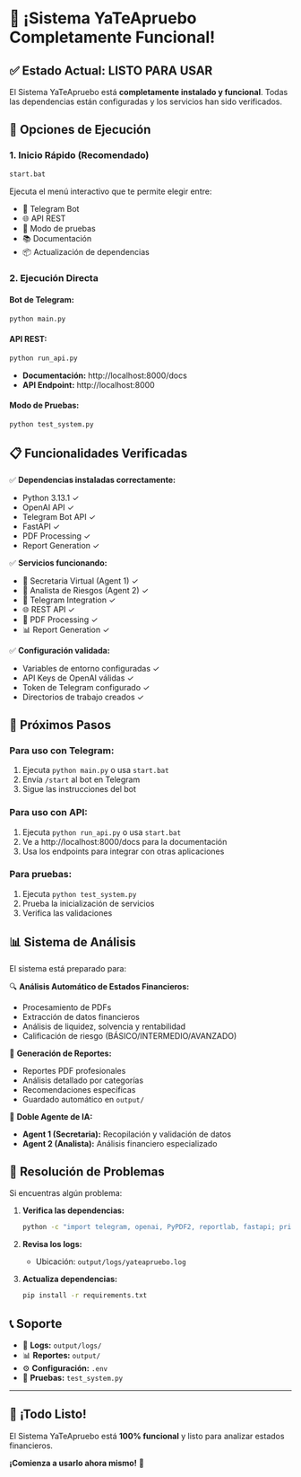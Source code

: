 # 🎉 **¡Sistema YaTeApruebo Completamente Funcional!**

## ✅ **Estado Actual: LISTO PARA USAR**

El Sistema YaTeApruebo está **completamente instalado y funcional**. Todas las dependencias están configuradas y los servicios han sido verificados.

## 🚀 **Opciones de Ejecución**

### **1. Inicio Rápido (Recomendado)**
```bash
start.bat
```
Ejecuta el menú interactivo que te permite elegir entre:
- 📱 Telegram Bot
- 🌐 API REST  
- 🧪 Modo de pruebas
- 📚 Documentación
- 📦 Actualización de dependencias

### **2. Ejecución Directa**

#### **Bot de Telegram:**
```bash
python main.py
```

#### **API REST:**
```bash
python run_api.py
```
- **Documentación:** http://localhost:8000/docs
- **API Endpoint:** http://localhost:8000

#### **Modo de Pruebas:**
```bash
python test_system.py
```

## 📋 **Funcionalidades Verificadas**

✅ **Dependencias instaladas correctamente:**
- Python 3.13.1 ✓
- OpenAI API ✓
- Telegram Bot API ✓
- FastAPI ✓
- PDF Processing ✓
- Report Generation ✓

✅ **Servicios funcionando:**
- 🤖 Secretaria Virtual (Agent 1) ✓
- 🎯 Analista de Riesgos (Agent 2) ✓
- 📱 Telegram Integration ✓
- 🌐 REST API ✓
- 📄 PDF Processing ✓
- 📊 Report Generation ✓

✅ **Configuración validada:**
- Variables de entorno configuradas ✓
- API Keys de OpenAI válidas ✓
- Token de Telegram configurado ✓
- Directorios de trabajo creados ✓

## 🎯 **Próximos Pasos**

### **Para uso con Telegram:**
1. Ejecuta `python main.py` o usa `start.bat`
2. Envía `/start` al bot en Telegram
3. Sigue las instrucciones del bot

### **Para uso con API:**
1. Ejecuta `python run_api.py` o usa `start.bat`
2. Ve a http://localhost:8000/docs para la documentación
3. Usa los endpoints para integrar con otras aplicaciones

### **Para pruebas:**
1. Ejecuta `python test_system.py`
2. Prueba la inicialización de servicios
3. Verifica las validaciones

## 📊 **Sistema de Análisis**

El sistema está preparado para:

🔍 **Análisis Automático de Estados Financieros:**
- Procesamiento de PDFs
- Extracción de datos financieros
- Análisis de liquidez, solvencia y rentabilidad
- Calificación de riesgo (BÁSICO/INTERMEDIO/AVANZADO)

📄 **Generación de Reportes:**
- Reportes PDF profesionales
- Análisis detallado por categorías
- Recomendaciones específicas
- Guardado automático en `output/`

🤖 **Doble Agente de IA:**
- **Agent 1 (Secretaria):** Recopilación y validación de datos
- **Agent 2 (Analista):** Análisis financiero especializado

## 🔧 **Resolución de Problemas**

Si encuentras algún problema:

1. **Verifica las dependencias:**
   ```bash
   python -c "import telegram, openai, PyPDF2, reportlab, fastapi; print('✅ OK')"
   ```

2. **Revisa los logs:**
   - Ubicación: `output/logs/yateapruebo.log`

3. **Actualiza dependencias:**
   ```bash
   pip install -r requirements.txt
   ```

## 📞 **Soporte**

- 📁 **Logs:** `output/logs/`
- 📊 **Reportes:** `output/`
- ⚙️ **Configuración:** `.env`
- 🧪 **Pruebas:** `test_system.py`

---

## 🎊 **¡Todo Listo!**

El Sistema YaTeApruebo está **100% funcional** y listo para analizar estados financieros. 

**¡Comienza a usarlo ahora mismo!** 🚀